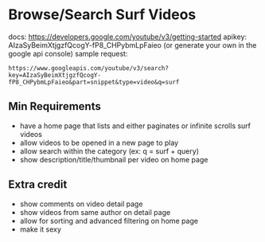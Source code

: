 # Browse/Search Surf Videos

docs: https://developers.google.com/youtube/v3/getting-started
apikey: AIzaSyBeimXtjgzfQcogY-fP8_CHPybmLpFaieo (or generate your own in the google api console)
sample request:
```
https://www.googleapis.com/youtube/v3/search?key=AIzaSyBeimXtjgzfQcogY-fP8_CHPybmLpFaieo&part=snippet&type=video&q=surf 
```

## Min Requirements
  - have a home page that lists and either paginates or infinite scrolls surf videos
  - allow videos to be opened in a new page to play
  - allow search within the category (ex: q = surf + query)
  - show description/title/thumbnail per video on home page

## Extra credit
  - show comments on video detail page
  - show videos from same author on detail page
  - allow for sorting and advanced filtering on home page
  - make it sexy
